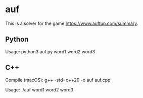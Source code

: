 # auf

This is a solver for the game https://www.auftup.com/summary.

## Python

Usage: python3 auf.py word1 word2 word3

## C++

Compile (macOS): g++ -std=c++20 -o auf auf.cpp

Usage: ./auf word1 word2 word3
